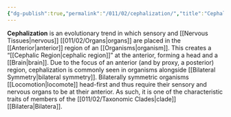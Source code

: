 ```yaml
---
{"dg-publish":true,"permalink":"/011/02/cephalization/","title":"Cephalization","tags":["BIOL422"],"noteIcon":"fallback","created":"2024-09-26T13:45:04.073-07:00","updated":"2024-09-26T15:15:28.877-07:00"}
---
```


**Cephalization** is an evolutionary trend in which sensory and [[Nervous Tissues\|nervous]] [[011/02/Organs\|organs]] are placed in the [[Anterior\|anterior]] region of an [[Organisms\|organism]]. This creates a “[[Cephalic Region\|cephalic region]]” at the anterior, forming a head and a [[Brain\|brain]]. Due to the focus of an anterior (and by proxy, a posterior) region, cephalization is commonly seen in organisms alongside [[Bilateral Symmetry\|bilateral symmetry]]. Bilaterally symmetric organisms [[Locomotion\|locomote]] head-first and thus require their sensory and nervous organs to be at their anterior. As such, it is one of the characteristic traits of members of the [[011/02/Taxonomic Clades\|clade]] [[Bilatera\|Bilatera]].